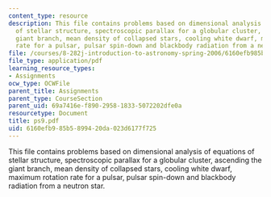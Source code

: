 ```yaml
---
content_type: resource
description: This file contains problems based on dimensional analysis of equations
  of stellar structure, spectroscopic parallax for a globular cluster, ascending the
  giant branch, mean density of collapsed stars, cooling white dwarf, maximum rotation
  rate for a pulsar, pulsar spin-down and blackbody radiation from a neutron star.
file: /courses/8-282j-introduction-to-astronomy-spring-2006/6160efb985b5899420da023d6177f725_ps9.pdf
file_type: application/pdf
learning_resource_types:
- Assignments
ocw_type: OCWFile
parent_title: Assignments
parent_type: CourseSection
parent_uid: 69a7416e-f890-2958-1833-5072202dfe0a
resourcetype: Document
title: ps9.pdf
uid: 6160efb9-85b5-8994-20da-023d6177f725
---
```

This file contains problems based on dimensional analysis of equations of stellar structure, spectroscopic parallax for a globular cluster, ascending the giant branch, mean density of collapsed stars, cooling white dwarf, maximum rotation rate for a pulsar, pulsar spin-down and blackbody radiation from a neutron star.

